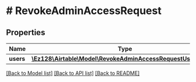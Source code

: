 # # RevokeAdminAccessRequest

## Properties

Name | Type | Description | Notes
------------ | ------------- | ------------- | -------------
**users** | [**\Ez128\Airtable\Model\RevokeAdminAccessRequestUsersInner[]**](RevokeAdminAccessRequestUsersInner.md) |  |

[[Back to Model list]](../../README.md#models) [[Back to API list]](../../README.md#endpoints) [[Back to README]](../../README.md)
